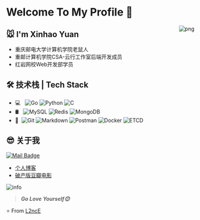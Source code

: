# Welcome To My Profile 👋

<img align="right" alt="png" src="https://www.dmoe.cc/random.php" />

## 🐭 I'm Xinhao Yuan
- 重庆邮电大学计算机学院老鼠人
- 重邮计算机学院CSA-云行工作室后端开发成员
- 红岩网校Web开发部学员

## 🛠 技术栈 | Tech Stack

- 💻 &#160; ![Go](https://img.shields.io/badge/-Go-333333?style=flat&logo=Go&logoColor=007396)
![Python](https://img.shields.io/badge/-Python-333333?style=flat&logo=Python&logoColor=FCC624)
![C](https://img.shields.io/badge/-C-333333?style=flat&logo=C&logoColor=FCC624)
- 🛢 &#160; ![MySQL](https://img.shields.io/badge/-MySQL-333333?style=flat&logo=mysql)
![Redis](https://img.shields.io/badge/-Redis-333333?style=flat&logo=redis)
![MongoDB](https://img.shields.io/badge/-MongoDB-333333?style=flat&logo=MongoDB)
- 🔧 &#160;![Git](https://img.shields.io/badge/-Git-333333?style=flat&logo=git)
![Markdown](https://img.shields.io/badge/-Markdown-333333?style=flat&logo=markdown)
![Postman](https://img.shields.io/badge/-Postman-333333?style=flat&logo=Postman)
![Docker](https://img.shields.io/badge/-Docker-333333?style=flat&logo=Docker)
![ETCD](https://img.shields.io/badge/-ETCD-333333?style=flat&logo=ETCD)

## 😎 关于我
[![Mail Badge](https://img.shields.io/badge/-llance_24@foxmail.com-c14438?style=flat&logo=Gmail&logoColor=white&link=mailto:llance_24@foxmail.com)](mailto:llance_24@foxmail.com)
- [个人博客](https://yuanxinhao.top/)
- [破产版豆瓣电影](http://poordouban.work/)

![info](https://github-readme-stats.vercel.app/api?username=L2ncE&show_icons=true&count_private=true&hide=prs&theme=default_repocard)

> ***Go Love Yourself😊***

⭐️ From [L2ncE](https://github.com/L2ncE)
